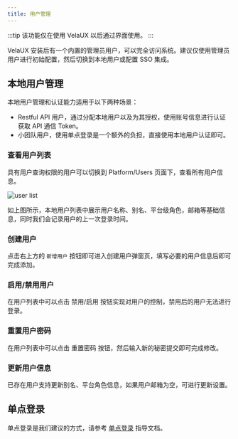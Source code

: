 ```yaml
---
title: 用户管理
---
```


:::tip
该功能仅在使用 VelaUX 以后通过界面使用。
:::

VelaUX 安装后有一个内置的管理员用户，可以完全访问系统。建议仅使用管理员用户进行初始配置，然后切换到本地用户或配置 SSO 集成。

## 本地用户管理

本地用户管理和认证能力适用于以下两种场景：

* Restful API 用户，通过分配本地用户以及为其授权，使用账号信息进行认证获取 API 通信 Token。
* 小团队用户，使用单点登录是一个额外的负担，直接使用本地用户认证即可。

### 查看用户列表

具有用户查询权限的用户可以切换到 Platform/Users 页面下，查看所有用户信息。

![user list](https://static.kubevela.net/images/1.3/user-dashboard.jpg)

如上图所示，本地用户列表中展示用户名称、别名、平台级角色，邮箱等基础信息，同时我们会记录用户的上一次登录时间。

### 创建用户

点击右上方的 `新增用户` 按钮即可进入创建用户弹窗页，填写必要的用户信息后即可完成添加。

### 启用/禁用用户

在用户列表中可以点击 禁用/启用 按钮实现对用户的控制，禁用后的用户无法进行登录。

### 重置用户密码

在用户列表中可以点击 重置密码 按钮，然后输入新的秘密提交即可完成修改。

### 更新用户信息

已存在用户支持更新别名、平台角色信息，如果用户邮箱为空，可进行更新设置。

## 单点登录

单点登录是我们建议的方式，请参考 [单点登录](../../../tutorials/sso.md) 指导文档。
